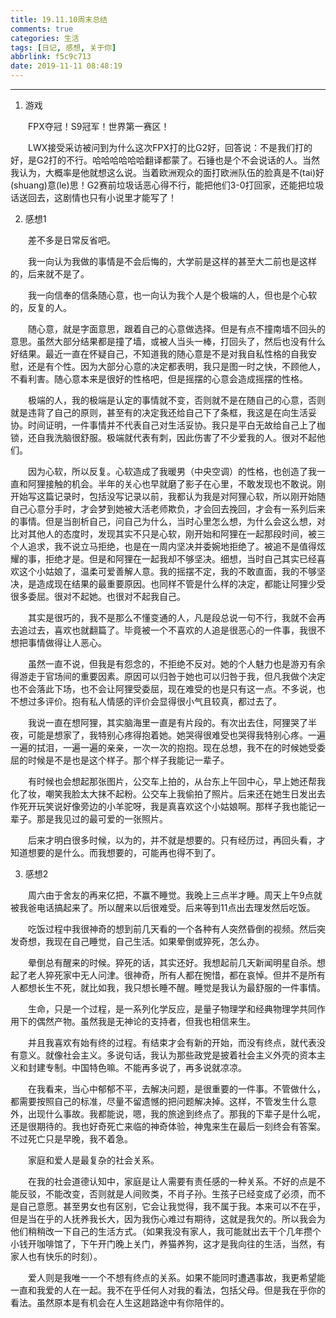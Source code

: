 ```yaml
---
title: 19.11.10周末总结
comments: true
categories: 生活
tags: [日记, 感想, 关于你]
abbrlink: f5c9c713
date: 2019-11-11 08:48:19
---
```


---

1. 游戏

&emsp;&emsp;FPX夺冠！S9冠军！世界第一赛区！

&emsp;&emsp;LWX接受采访被问到为什么这次FPX打的比G2好，回答说：不是我们打的好，是G2打的不行。哈哈哈哈哈哈翻译都蒙了。石锤也是个不会说话的人。当然我认为，大概率是他就想这么说。当着欧洲观众的面打欧洲队伍的脸真是不(tai)好(shuang)意(le)思！G2赛前垃圾话恶心得不行，能把他们3-0打回家，还能把垃圾话送回去，这剧情也只有小说里才能写了！

2. 感想1

&emsp;&emsp;差不多是日常反省吧。

&emsp;&emsp;我一向认为我做的事情是不会后悔的，大学前是这样的甚至大二前也是这样的，后来就不是了。

&emsp;&emsp;我一向信奉的信条随心意，也一向认为我个人是个极端的人，但也是个心软的，反复的人。

&emsp;&emsp;随心意，就是字面意思，跟着自己的心意做选择。但是有点不撞南墙不回头的意思。虽然大部分结果都是撞了墙，或被人当头一棒，打回头了，然后也没有什么好结果。最近一直在怀疑自己，不知道我的随心意是不是对我自私性格的自我安慰，还是有个性。因为大部分心意的决定都表明，我只是图一时之快，不顾他人，不看利害。随心意本来是很好的性格吧，但是摇摆的心意会造成摇摆的性格。

&emsp;&emsp;极端的人，我的极端是认定的事情就不变，否则就不是在随自己的心意，否则就是违背了自己的原则，甚至有的决定我还给自己下了条框，我这是在向生活妥协。时间证明，一件事情并不代表自己对生活妥协。我只是平白无故给自己上了枷锁，还自我洗脑很舒服。极端就代表有刺，因此伤害了不少爱我的人。很对不起他们。

&emsp;&emsp;因为心软，所以反复。心软造成了我暖男（中央空调）的性格，也创造了我一直和阿狸接触的机会。半年的关心也早就磨了影子在心里，不敢发现也不敢说。刚开始写这篇记录时，包括没写记录以前，我都认为我是对阿狸心软，所以刚开始随自己心意分手时，才会梦到她被大活老师欺负，才会回去挽回，才会有一系列后来的事情。但是当剖析自己，问自己为什么，当时心里怎么想，为什么会这么想，对比对其他人的态度时，发现其实不只是心软，刚开始和阿狸在一起那段时间，被三个人追求，我不说立马拒绝，也是在一周内坚决并委婉地拒绝了。被追不是值得炫耀的事，拒绝才是。但是和阿狸在一起我却不够坚决。细想，当时自己其实已经喜欢这个小姑娘了，温柔可爱善解人意。我的摇摆不定，我的不敢直面，我的不够坚决，是造成现在结果的最重要原因。也同样不管是什么样的决定，都能让阿狸少受很多委屈。很对不起她。也很对不起我自己。

&emsp;&emsp;其实是很巧的，我不是那么不懂变通的人，凡是段总说一句不行，我就不会再去追过去，喜欢也就翻篇了。毕竟被一个不喜欢的人追是很恶心的一件事，我很不想把事情做得让人恶心。

&emsp;&emsp;虽然一直不说，但我是有怨念的，不拒绝不反对。她的个人魅力也是游刃有余得游走于官场间的重要因素。原因可以归咎于她也可以归咎于我，但凡我做个决定也不会落此下场，也不会让阿狸受委屈，现在难受的也是只有这一点。不多说，也不想过多评价。抱有私人情感的评价会显得很小气且较真，都过去了。

&emsp;&emsp;我说一直在想阿狸，其实脑海里一直是有片段的。有次出去住，阿狸哭了半夜，可能是想家了，我特别心疼得抱着她。她哭得很难受也哭得我特别心疼。一遍一遍的拭泪，一遍一遍的亲亲，一次一次的抱抱。现在总想，我不在的时候她受委屈的时候是不是也是这个样子。那个样子我能记一辈子。

&emsp;&emsp;有时候也会想起那张图片，公交车上拍的，从台东上午回中心，早上她还帮我化了妆，嘲笑我脸太大抹不起粉。公交车上我偷拍了照片。后来还在她生日发出去作死开玩笑说好像旁边的小羊驼呀，我是真喜欢这个小姑娘啊。那样子我也能记一辈子。那是我见过的最可爱的一张照片。

&emsp;&emsp;后来才明白很多时候，以为的，并不就是想要的。只有经历过，再回头看，才知道想要的是什么。而我想要的，可能再也得不到了。

3. 感想2

&emsp;&emsp;周六由于舍友的再来亿把，不赢不睡觉。我晚上三点半才睡。周天上午9点就被我爸电话搞起来了。所以醒来以后很难受。后来等到11点出去理发然后吃饭。

&emsp;&emsp;吃饭过程中我很神奇的想到前几天看的一个各种有人突然昏倒的视频。然后突发奇想，我现在自己睡觉，自己生活。如果晕倒或猝死，怎么办。

&emsp;&emsp;晕倒总有醒来的时候。猝死的话，其实还好。我想起前几天新闻明星自杀。想起了老人猝死家中无人问津。很神奇，所有人都在惋惜，都在哀悼。但并不是所有人都想长生不死，就比如我，我只想长睡不醒。睡觉是我认为最舒服的一件事情。

&emsp;&emsp;生命，只是一个过程，是一系列化学反应，是量子物理学和经典物理学共同作用下的偶然产物。虽然我是无神论的支持者，但我也相信来生。

&emsp;&emsp;并且我喜欢有始有终的过程。有结束才会有新的开始，而没有终点，就代表没有意义。就像社会主义。多说句话，我认为那些政党是披着社会主义外壳的资本主义和封建专制。中国特色嘛。不能再多说了，再多说就凉凉。

&emsp;&emsp;在我看来，当心中郁郁不平，去解决问题，是很重要的一件事。不管做什么，都需要按照自己的标准，尽量不留遗憾的把问题解决掉。这样，不管发生什么意外，出现什么事故。我都能说，嗯，我的旅途到终点了。那我的下辈子是什么呢，还是很期待的。我也好奇死亡来临的神奇体验，神鬼来生在最后一刻终会有答案。不过死亡只是早晚，我不着急。

&emsp;&emsp;家庭和爱人是最复杂的社会关系。

&emsp;&emsp;在我的社会道德认知中，家庭是让人需要有责任感的一种关系。不好的点是不能反驳，不能改变，否则就是人间败类，不肖子孙。生孩子已经变成了必须，而不是自己意愿。甚至男女也有区别，它会让我觉得，我不属于我。本来可以不在乎，但是当在乎的人抚养我长大，因为我伤心难过有期待，这就是我欠的。所以我会为他们稍稍改一下自己的生活方式。（如果我没有家人，我可能就出去干个几年攒个小钱开咖啡馆了，下午开门晚上关门，养猫养狗，这才是我向往的生活，当然，有家人也有快乐的时刻）。

&emsp;&emsp;爱人则是我唯一一个不想有终点的关系。如果不能同时遭遇事故，我更希望能一直和我爱的人在一起。我不在乎任何人对我的看法，包括父母。但是我在乎你的看法。虽然原本是有机会在人生这趟路途中有你陪伴的。